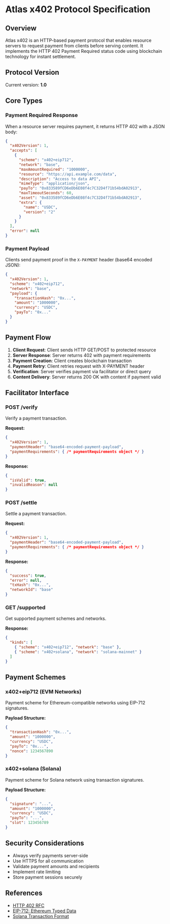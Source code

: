# Atlas x402 Protocol Specification

## Overview

Atlas x402 is an HTTP-based payment protocol that enables resource servers to request payment from clients before serving content. It implements the HTTP 402 Payment Required status code using blockchain technology for instant settlement.

## Protocol Version

Current version: **1.0**

## Core Types

### Payment Required Response

When a resource server requires payment, it returns HTTP 402 with a JSON body:

```json
{
  "x402Version": 1,
  "accepts": [
    {
      "scheme": "x402+eip712",
      "network": "base",
      "maxAmountRequired": "1000000",
      "resource": "https://api.example.com/data",
      "description": "Access to data API",
      "mimeType": "application/json",
      "payTo": "0x833589fCD6eDb6E08f4c7C32D4f71b54bdA02913",
      "maxTimeoutSeconds": 60,
      "asset": "0x833589fCD6eDb6E08f4c7C32D4f71b54bdA02913",
      "extra": {
        "name": "USDC",
        "version": "2"
      }
    }
  ],
  "error": null
}
```

### Payment Payload

Clients send payment proof in the `X-PAYMENT` header (base64 encoded JSON):

```json
{
  "x402Version": 1,
  "scheme": "x402+eip712",
  "network": "base",
  "payload": {
    "transactionHash": "0x...",
    "amount": "1000000",
    "currency": "USDC",
    "payTo": "0x..."
  }
}
```

## Payment Flow

1. **Client Request**: Client sends HTTP GET/POST to protected resource
2. **Server Response**: Server returns 402 with payment requirements
3. **Payment Creation**: Client creates blockchain transaction
4. **Payment Retry**: Client retries request with X-PAYMENT header
5. **Verification**: Server verifies payment via facilitator or direct query
6. **Content Delivery**: Server returns 200 OK with content if payment valid

## Facilitator Interface

### POST /verify

Verify a payment transaction.

**Request:**
```json
{
  "x402Version": 1,
  "paymentHeader": "base64-encoded-payment-payload",
  "paymentRequirements": { /* paymentRequirements object */ }
}
```

**Response:**
```json
{
  "isValid": true,
  "invalidReason": null
}
```

### POST /settle

Settle a payment transaction.

**Request:**
```json
{
  "x402Version": 1,
  "paymentHeader": "base64-encoded-payment-payload",
  "paymentRequirements": { /* paymentRequirements object */ }
}
```

**Response:**
```json
{
  "success": true,
  "error": null,
  "txHash": "0x...",
  "networkId": "base"
}
```

### GET /supported

Get supported payment schemes and networks.

**Response:**
```json
{
  "kinds": [
    { "scheme": "x402+eip712", "network": "base" },
    { "scheme": "x402+solana", "network": "solana-mainnet" }
  ]
}
```

## Payment Schemes

### x402+eip712 (EVM Networks)

Payment scheme for Ethereum-compatible networks using EIP-712 signatures.

**Payload Structure:**
```json
{
  "transactionHash": "0x...",
  "amount": "1000000",
  "currency": "USDC",
  "payTo": "0x...",
  "nonce": 1234567890
}
```

### x402+solana (Solana)

Payment scheme for Solana network using transaction signatures.

**Payload Structure:**
```json
{
  "signature": "...",
  "amount": "1000000",
  "currency": "USDC",
  "payTo": "...",
  "slot": 123456789
}
```

## Security Considerations

- Always verify payments server-side
- Use HTTPS for all communication
- Validate payment amounts and recipients
- Implement rate limiting
- Store payment sessions securely

## References

- [HTTP 402 RFC](https://datatracker.ietf.org/doc/html/rfc7231#section-6.5.2)
- [EIP-712: Ethereum Typed Data](https://eips.ethereum.org/EIPS/eip-712)
- [Solana Transaction Format](https://docs.solana.com/developing/programming-model/transactions)

